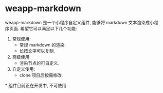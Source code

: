 # weapp-markdown

weapp-markdown 是一个小程序自定义组件, 能够将 markdown 文本渲染成小程序页面. 希望它可以满足以下几个功能:

1. 常规使用:
   - 常规 markdown 的渲染.
   - 长按文字可以复制.
2. 高级使用:
   - 渲染节点的可自定义.
3. 自定义使用:
   - clone 项目后按需修改.

\* 组件目前正在开发中, 不可使用.


